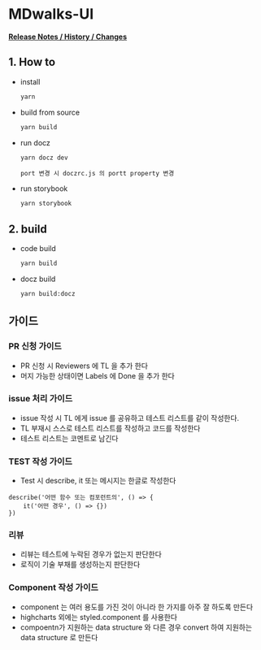 # MDwalks-UI

**[Release Notes / History / Changes](CHANGELOG.md)**

## 1. How to
* install
  ```bash
  yarn
  ```

* build from source
  ```bash
  yarn build
  ```

* run docz
  ```bash
  yarn docz dev
  ```
  ```
  port 변경 시 doczrc.js 의 portt property 변경
  ```

* run storybook
  ```bash
  yarn storybook
  ```

## 2. build
* code build
  ```bash
  yarn build
  ```

* docz build
  ```bash
  yarn build:docz
  ```

## 가이드
### PR 신청 가이드
  - PR 신청 시  Reviewers 에 TL 을 추가 한다
  - 머지 가능한 상태이면 Labels 에 Done 을 추가 한다

### issue 처리 가이드
  - issue 작성 시 TL 에게 issue 를 공유하고 테스트 리스트를 같이 작성한다.
  - TL 부재시 스스로 테스트 리스트를 작성하고 코드를 작성한다
  - 테스트 리스트는 코멘트로 남긴다

### TEST 작성 가이드
  - Test 시 describe, it 또는 메시지는 한글로 작성한다
```
describe('어떤 함수 또는 컴포런트의', () => {
	it('어떤 경우', () => {})
})
```

### 리뷰
- 리뷰는 테스트에 누락된 경우가 없는지 판단한다
- 로직이 기술 부채를 생성하는지 판단한다

### Component 작성 가이드
- component 는 여러 용도를 가진 것이 아니라 한 가지를 아주 잘 하도록 만든다
- highcharts 외에는 styled.component 를 사용한다
- compoentn가 지원하는 data structure 와 다른 경우 convert 하여 지원하는 data structure 로 만든다